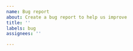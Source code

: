 ```yaml
---
name: Bug report
about: Create a bug report to help us improve
title: ''
labels: bug
assignees: ''

---
```



